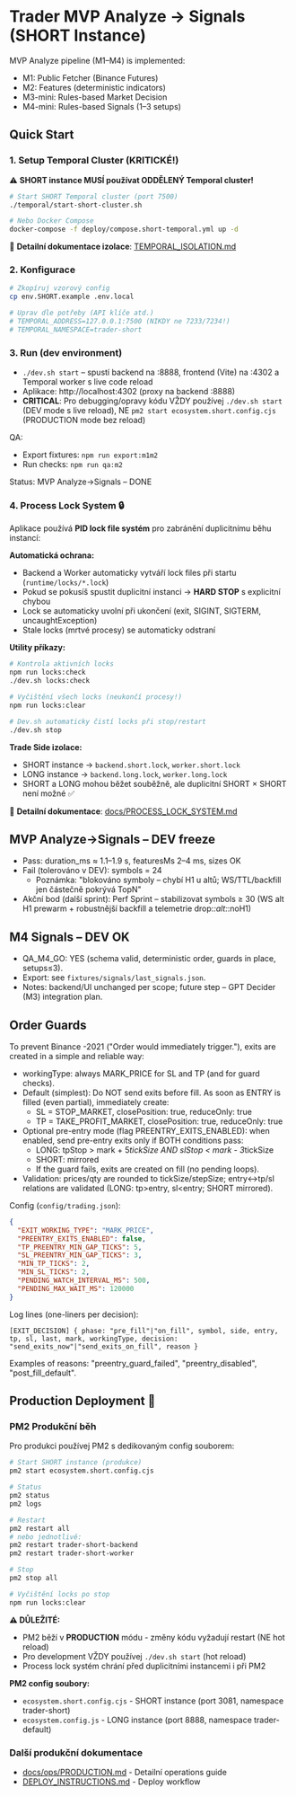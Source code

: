 # Trader MVP Analyze → Signals (SHORT Instance)

MVP Analyze pipeline (M1–M4) is implemented:
- M1: Public Fetcher (Binance Futures)
- M2: Features (deterministic indicators)
- M3-mini: Rules-based Market Decision
- M4-mini: Rules-based Signals (1–3 setups)

## Quick Start

### 1. Setup Temporal Cluster (KRITICKÉ!)

⚠️ **SHORT instance MUSÍ používat ODDĚLENÝ Temporal cluster!**

```bash
# Start SHORT Temporal cluster (port 7500)
./temporal/start-short-cluster.sh

# Nebo Docker Compose
docker-compose -f deploy/compose.short-temporal.yml up -d
```

📖 **Detailní dokumentace izolace**: [TEMPORAL_ISOLATION.md](TEMPORAL_ISOLATION.md)

### 2. Konfigurace

```bash
# Zkopíruj vzorový config
cp env.SHORT.example .env.local

# Uprav dle potřeby (API klíče atd.)
# TEMPORAL_ADDRESS=127.0.0.1:7500 (NIKDY ne 7233/7234!)
# TEMPORAL_NAMESPACE=trader-short
```

### 3. Run (dev environment)

- `./dev.sh start` – spustí backend na :8888, frontend (Vite) na :4302 a Temporal worker s live code reload
- Aplikace: http://localhost:4302 (proxy na backend :8888)
- **CRITICAL**: Pro debugging/opravy kódu VŽDY používej `./dev.sh start` (DEV mode s live reload), NE `pm2 start ecosystem.short.config.cjs` (PRODUCTION mode bez reload)

QA:
- Export fixtures: `npm run export:m1m2`
- Run checks: `npm run qa:m2`

Status: MVP Analyze→Signals – DONE

### 4. Process Lock System 🔒

Aplikace používá **PID lock file systém** pro zabránění duplicitnímu běhu instancí:

**Automatická ochrana:**
- Backend a Worker automaticky vytváří lock files při startu (`runtime/locks/*.lock`)
- Pokud se pokusíš spustit duplicitní instanci → **HARD STOP** s explicitní chybou
- Lock se automaticky uvolní při ukončení (exit, SIGINT, SIGTERM, uncaughtException)
- Stale locks (mrtvé procesy) se automaticky odstraní

**Utility příkazy:**
```bash
# Kontrola aktivních locks
npm run locks:check
./dev.sh locks:check

# Vyčištění všech locks (neukončí procesy!)
npm run locks:clear

# Dev.sh automaticky čistí locks při stop/restart
./dev.sh stop
```

**Trade Side izolace:**
- SHORT instance → `backend.short.lock`, `worker.short.lock`
- LONG instance → `backend.long.lock`, `worker.long.lock`
- SHORT a LONG mohou běžet souběžně, ale duplicitní SHORT × SHORT není možné ✅

📖 **Detailní dokumentace**: [docs/PROCESS_LOCK_SYSTEM.md](docs/PROCESS_LOCK_SYSTEM.md)

## MVP Analyze→Signals – DEV freeze

- Pass: duration_ms ≈ 1.1–1.9 s, featuresMs 2–4 ms, sizes OK
- Fail (tolerováno v DEV): symbols = 24
  - Poznámka: "blokováno symboly – chybí H1 u altů; WS/TTL/backfill jen částečně pokrývá TopN"
- Akční bod (další sprint): Perf Sprint – stabilizovat symbols ≥ 30 (WS alt H1 prewarm + robustnější backfill a telemetrie drop:*:alt:*:noH1)


## M4 Signals – DEV OK

- QA_M4_GO: YES (schema valid, deterministic order, guards in place, setups≤3).
- Export: see `fixtures/signals/last_signals.json`.
- Notes: backend/UI unchanged per scope; future step – GPT Decider (M3) integration plan.

## Order Guards

To prevent Binance -2021 ("Order would immediately trigger."), exits are created in a simple and reliable way:

- workingType: always MARK_PRICE for SL and TP (and for guard checks).
- Default (simplest): Do NOT send exits before fill. As soon as ENTRY is filled (even partial), immediately create:
  - SL = STOP_MARKET, closePosition: true, reduceOnly: true
  - TP = TAKE_PROFIT_MARKET, closePosition: true, reduceOnly: true
- Optional pre-entry mode (flag PREENTRY_EXITS_ENABLED): when enabled, send pre-entry exits only if BOTH conditions pass:
  - LONG: tpStop > mark + 5*tickSize AND slStop < mark - 3*tickSize
  - SHORT: mirrored
  - If the guard fails, exits are created on fill (no pending loops).
- Validation: prices/qty are rounded to tickSize/stepSize; entry↔tp/sl relations are validated (LONG: tp>entry, sl<entry; SHORT mirrored).

Config (`config/trading.json`):

```json
{
  "EXIT_WORKING_TYPE": "MARK_PRICE",
  "PREENTRY_EXITS_ENABLED": false,
  "TP_PREENTRY_MIN_GAP_TICKS": 5,
  "SL_PREENTRY_MIN_GAP_TICKS": 3,
  "MIN_TP_TICKS": 2,
  "MIN_SL_TICKS": 2,
  "PENDING_WATCH_INTERVAL_MS": 500,
  "PENDING_MAX_WAIT_MS": 120000
}
```

Log lines (one-liners per decision):

```text
[EXIT_DECISION] { phase: "pre_fill"|"on_fill", symbol, side, entry, tp, sl, last, mark, workingType, decision: "send_exits_now"|"send_exits_on_fill", reason }
```

Examples of reasons: "preentry_guard_failed", "preentry_disabled", "post_fill_default".

## Production Deployment 🚀

### PM2 Produkční běh

Pro produkci používej PM2 s dedikovaným config souborem:

```bash
# Start SHORT instance (produkce)
pm2 start ecosystem.short.config.cjs

# Status
pm2 status
pm2 logs

# Restart
pm2 restart all
# nebo jednotlivě:
pm2 restart trader-short-backend
pm2 restart trader-short-worker

# Stop
pm2 stop all

# Vyčištění locks po stop
npm run locks:clear
```

**⚠️ DŮLEŽITÉ:**
- PM2 běží v **PRODUCTION** módu - změny kódu vyžadují restart (NE hot reload)
- Pro development VŽDY používej `./dev.sh start` (hot reload)
- Process lock systém chrání před duplicitními instancemi i při PM2

**PM2 config soubory:**
- `ecosystem.short.config.cjs` - SHORT instance (port 3081, namespace trader-short)
- `ecosystem.config.js` - LONG instance (port 8888, namespace trader-default)

### Další produkční dokumentace

- [docs/ops/PRODUCTION.md](docs/ops/PRODUCTION.md) - Detailní operations guide
- [DEPLOY_INSTRUCTIONS.md](DEPLOY_INSTRUCTIONS.md) - Deploy workflow

